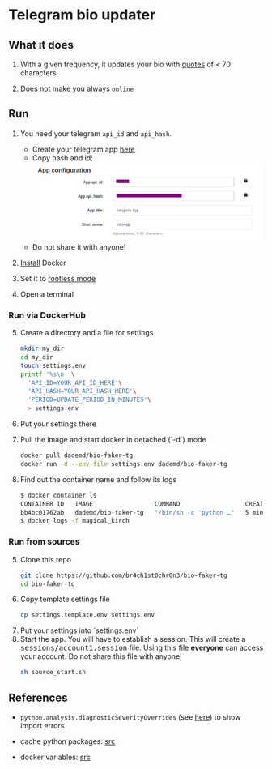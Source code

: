 # Telegram bio updater

## What it does

1. With a given frequency, it updates your bio with [quotes](./src/quotes.py) of < 70 characters

1. Does not make you always `online`

## Run

1. You need your telegram `api_id` and `api_hash`.

   - Create your telegram app [here](https://my.telegram.org/apps)
   - Copy hash and id:
     ![](media/my_telegram.png)
   - Do not share it with anyone!

1. [Install](https://docs.docker.com/engine/install/) Docker

1. Set it to [rootless mode](https://docs.docker.com/engine/security/rootless/)

1. Open a terminal

### Run via DockerHub

<ol start="5">
<li>
Create a directory and a file for settings

```sh
mkdir my_dir
cd my_dir
touch settings.env
printf '%s\n' \
  'API_ID=YOUR_API_ID_HERE'\
  'API_HASH=YOUR_API_HASH_HERE'\
  'PERIOD=UPDATE_PERIOD_IN_MINUTES'\
  > settings.env
```

</li>
<li>

Put your settings there

</li>

<li>
Pull the image and start docker in detached (`-d`) mode

```sh
docker pull dademd/bio-faker-tg
docker run -d --env-file settings.env dademd/bio-faker-tg
```

</li>

<li>
Find out the container name and follow its logs

```sh
$ docker container ls
CONTAINER ID   IMAGE                 COMMAND                  CREATED         STATUS         PORTS     NAMES
bb4bc01762ab   dademd/bio-faker-tg   "/bin/sh -c 'python …"   5 minutes ago   Up 5 minutes             magical_kirch
$ docker logs -f magical_kirch
```
</li>
</ol>



### Run from sources

<ol start="5">
<li>
Clone this repo

```sh
git clone https://github.com/br4ch1st0chr0n3/bio-faker-tg
cd bio-faker-tg
```

</li>
<li>
Copy template settings file

```sh
cp settings.template.env settings.env
```

</li>

<li>
Put your settings into `settings.env`
</li>

<li>
Start the app. You will have to establish a session. This will create a <tt>sessions/account1.session</tt> file. Using this file <b>everyone</b> can access your account. Do not share this file with anyone!

```sh
sh source_start.sh
```

</li>

</ol>

## References

- `python.analysis.diagnosticSeverityOverrides` (see [here](https://marketplace.visualstudio.com/items?itemName=ms-python.vscode-pylance)) to show import errors

- cache python packages: [src](https://pythonspeed.com/articles/docker-cache-pip-downloads/)

- docker variables: [src](https://vsupalov.com/docker-arg-env-variable-guide/)
